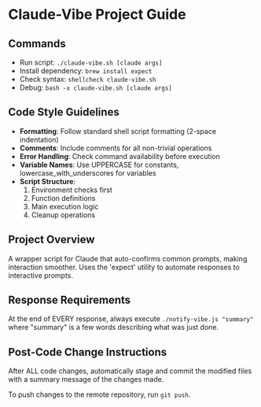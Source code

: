 # Claude-Vibe Project Guide

## Commands
- Run script: `./claude-vibe.sh [claude args]`
- Install dependency: `brew install expect`
- Check syntax: `shellcheck claude-vibe.sh`
- Debug: `bash -x claude-vibe.sh [claude args]`

## Code Style Guidelines
- **Formatting**: Follow standard shell script formatting (2-space indentation)
- **Comments**: Include comments for all non-trivial operations
- **Error Handling**: Check command availability before execution
- **Variable Names**: Use UPPERCASE for constants, lowercase_with_underscores for variables
- **Script Structure**:
  1. Environment checks first
  2. Function definitions
  3. Main execution logic
  4. Cleanup operations
  
## Project Overview
A wrapper script for Claude that auto-confirms common prompts, making interaction smoother. Uses the 'expect' utility to automate responses to interactive prompts.

## Response Requirements
At the end of EVERY response, always execute `./notify-vibe.js "summary"` where "summary" is a few words describing what was just done.

## Post-Code Change Instructions
After ALL code changes, automatically stage and commit the modified files with a summary message of the changes made.

To push changes to the remote repository, run `git push`.
